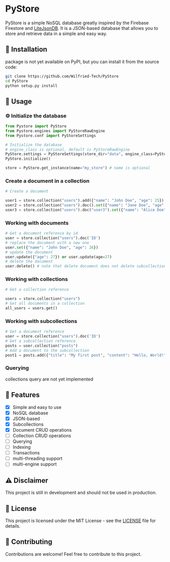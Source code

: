 # PyStore

PyStore is a simple NoSQL database greatly inspired by the Firebase Firestore
and [LiteJsonDB](https://github.com/codingtuto/LiteJsonDB). It is a JSON-based
database that allows you to store and retrieve data in a simple and easy way.

## :hammer: Installation

package is not yet available on PyPI, but you can install it from the source code:

```bash
git clone https://github.com/Wilfried-Tech/PyStore
cd PyStore
python setup.py install
```

## :book: Usage

### :gear: Initialize the database

```python
from Pystore import PyStore
from Pystore.engines import PyStoreRawEngine
from Pystore.conf import PyStoreSettings

# Initialize the database
# engine_class is optional, default is PyStoreRawEngine
PyStore.settings = PyStoreSettings(store_dir="data", engine_class=PyStoreRawEngine)
PyStore.initialize()

store = PyStore.get_instance(name="my_store") # name is optional
```

### Create a document in a collection

```python
# Create a document

user1 = store.collection("users").add({"name": "John Doe", "age": 25})
user2 = store.collection("users").doc().set({"name": "Jane Doe", "age": 22})
user3 = store.collection("users").doc("user3").set({"name": "Alice Doe", "age": 30})
```

### Working with documents

```python
# Get a document reference by id
user = store.collection("users").doc('ID')
# replace the document with a new one
user.set({"name": "John Doe", "age": 26})
# update the document
user.update({"age": 27}) or user.update(age=27)
# delete the document
user.delete() # note that delete document does not delete subcollections
```

### Working with collections

```python
# Get a collection reference

users = store.collection("users")
# Get all documents in a collection
all_users = users.get()
```

### Working with subcollections

```python
# Get a document reference
user = store.collection("users").doc('ID')
# Get a subcollection reference
posts = user.collection("posts")
# Add a document to the subcollection
post1 = posts.add({"title": "My first post", "content": "Hello, World!"})
```

### Querying

collections query are not yet implemented


## :rocket: Features

- [x] Simple and easy to use
- [x] NoSQL database
- [x] JSON-based
- [x] Subcollections
- [x] Document CRUD operations
- [ ] Collection CRUD operations
- [ ] Querying
- [ ] Indexing
- [ ] Transactions
- [ ] multi-threading support
- [ ] multi-engine support

## :warning: Disclaimer

This project is still in development and should not be used in production.

## :page_facing_up: License

This project is licensed under the MIT License - see the [LICENSE](LICENSE) file for details.

## :handshake: Contributing

Contributions are welcome! Feel free to contribute to this project.